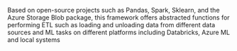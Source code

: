 Based on open-source projects such as Pandas, Spark, Sklearn, and the Azure Storage Blob package, this framework offers abstracted functions for performing ETL such as loading and unloading data from different data sources and ML tasks on different platforms including Databricks, Azure ML and local systems

